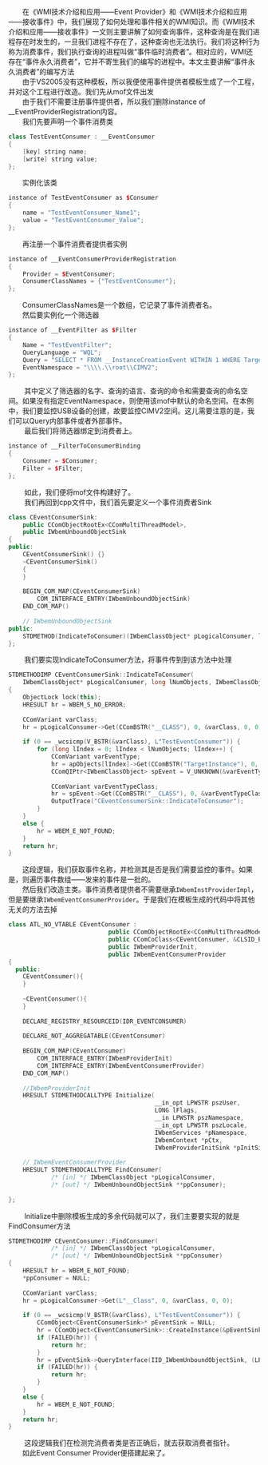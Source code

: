 &emsp;&emsp;在《WMI技术介绍和应用——Event Provider》和《WMI技术介绍和应用——接收事件》中，我们展现了如何处理和事件相关的WMI知识。而《WMI技术介绍和应用——接收事件》一文则主要讲解了如何查询事件，这种查询是在我们进程存在时发生的，一旦我们进程不存在了，这种查询也无法执行。我们将这种行为称为消费事件，我们执行查询的进程叫做“事件临时消费者”。相对应的，WMI还存在“事件永久消费者”，它并不寄生我们的编写的进程中。本文主要讲解“事件永久消费者”的编写方法  
&emsp;&emsp;由于VS2005没有这种模板，所以我便使用事件提供者模板生成了一个工程，并对这个工程进行改造。我们先从mof文件出发  
&emsp;&emsp;由于我们不需要注册事件提供者，所以我们删除instance of __EventProviderRegistration内容。  
&emsp;&emsp;我们先要声明一个事件消费类  
```c++
class TestEventConsumer : __EventConsumer   
{  
    [key] string name;  
    [write] string value;  
}; 
```
&emsp;&emsp;实例化该类  
```c++
instance of TestEventConsumer as $Consumer  
{  
    name = "TestEventConsumer_Name1";  
    value = "TestEventConsumer_Value";  
};  
```
&emsp;&emsp;再注册一个事件消费者提供者实例  
```c++
instance of __EventConsumerProviderRegistration  
{  
    Provider = $EventConsumer;  
    ConsumerClassNames = {"TestEventConsumer"};  
};  
```
&emsp;&emsp;ConsumerClassNames是一个数组，它记录了事件消费者名。  
&emsp;&emsp;然后要实例化一个筛选器  
```c++
instance of __EventFilter as $Filter  
{  
    Name = "TestEventFilter";  
    QueryLanguage = "WQL";  
    Query = "SELECT * FROM __InstanceCreationEvent WITHIN 1 WHERE TargetInstance ISA 'Win32_USBCOntrollerDevice'";  
    EventNamespace = "\\\\.\\root\\CIMV2";  
}; 
```
&emsp;&emsp; 其中定义了筛选器的名字、查询的语言、查询的命令和需要查询的命名空间。如果没有指定EventNamespace，则使用该mof中默认的命名空间。在本例中，我们要监控USB设备的创建，故要监控CIMV2空间。这儿需要注意的是，我们可以Query内部事件或者外部事件。  
&emsp;&emsp; 最后我们将筛选器绑定到消费者上。  
```c++
instance of __FilterToConsumerBinding  
{  
    Consumer = $Consumer;  
    Filter = $Filter;  
};  
```
&emsp;&emsp; 如此，我们便将mof文件构建好了。  
&emsp;&emsp; 我们再回到cpp文件中，我们首先要定义一个事件消费者Sink  
```c++
class CEventConsumerSink:  
    public CComObjectRootEx<CComMultiThreadModel>,  
    public IWbemUnboundObjectSink   
{   
public:  
    CEventConsumerSink() {}  
    ~CEventConsumerSink()  
    {  
    }  
  
    BEGIN_COM_MAP(CEventConsumerSink)   
        COM_INTERFACE_ENTRY(IWbemUnboundObjectSink)   
    END_COM_MAP()   
      
    // IWbemUnboundObjectSink   
public:   
    STDMETHOD(IndicateToConsumer)(IWbemClassObject* pLogicalConsumer, long lNumObjects, IWbemClassObject** apObjects);  
};  
```
&emsp;&emsp; 我们要实现IndicateToConsumer方法，将事件传到到该方法中处理  

```c++
STDMETHODIMP CEventConsumerSink::IndicateToConsumer(  
    IWbemClassObject* pLogicalConsumer, long lNumObjects, IWbemClassObject** apObjects)  
{  
    ObjectLock lock(this);   
    HRESULT hr = WBEM_S_NO_ERROR;   
  
    CComVariant varClass;   
    hr = pLogicalConsumer->Get(CComBSTR("__CLASS"), 0, &varClass, 0, 0);  
  
    if (0 == _wcsicmp(V_BSTR(&varClass), L"TestEventConsumer")) {  
        for (long lIndex = 0; lIndex < lNumObjects; lIndex++) {  
            CComVariant varEventType;  
            hr = apObjects[lIndex]->Get(CComBSTR("TargetInstance"), 0, &varEventType, 0, 0);  
            CComQIPtr<IWbemClassObject> spEvent = V_UNKNOWN(&varEventType);  
  
            CComVariant varEventTypeClass;  
            hr = spEvent->Get(CComBSTR("__CLASS"), 0, &varEventTypeClass, 0, 0);  
            OutputTrace("CEventConsumerSink::IndicateToConsumer");      
        }    
    }  
    else {  
        hr = WBEM_E_NOT_FOUND;  
    }  
    return hr;   
}  
```

&emsp;&emsp;这段逻辑，我们获取事件名称，并检测其是否是我们需要监控的事件。如果是，则遍历事件数组——发来的事件是一批的。  
&emsp;&emsp;然后我们改造主类。事件消费者提供者不需要继承`IWbemInstProviderImpl`，但是要继承`IWbemEventConsumerProvider`。于是我们在模板生成的代码中将其他无关的方法去掉  
```c++
class ATL_NO_VTABLE CEventConsumer :   
                            public CComObjectRootEx<CComMultiThreadModel>,  
                            public CComCoClass<CEventConsumer, &CLSID_EventConsumer>,  
                            public IWbemProviderInit,  
                            public IWbemEventConsumerProvider  
{      
  public:  
    CEventConsumer(){                    
    }  
  
    ~CEventConsumer(){  
    }  
      
    DECLARE_REGISTRY_RESOURCEID(IDR_EVENTCONSUMER)  
  
    DECLARE_NOT_AGGREGATABLE(CEventConsumer)  
  
    BEGIN_COM_MAP(CEventConsumer)  
        COM_INTERFACE_ENTRY(IWbemProviderInit)  
        COM_INTERFACE_ENTRY(IWbemEventConsumerProvider)  
    END_COM_MAP()  
      
    //IWbemProviderInit  
    HRESULT STDMETHODCALLTYPE Initialize(   
                                         __in_opt LPWSTR pszUser,  
                                         LONG lFlags,  
                                         __in LPWSTR pszNamespace,  
                                         __in_opt LPWSTR pszLocale,  
                                         IWbemServices *pNamespace,  
                                         IWbemContext *pCtx,  
                                         IWbemProviderInitSink *pInitSink);  
  
    // IWbemEventConsumerProvider  
    HRESULT STDMETHODCALLTYPE FindConsumer(   
            /* [in] */ IWbemClassObject *pLogicalConsumer,  
            /* [out] */ IWbemUnboundObjectSink **ppConsumer);  
  
};  
```

&emsp;&emsp; Initialize中删除模板生成的多余代码就可以了，我们主要要实现的就是FindConsumer方法  
```c++
STDMETHODIMP CEventConsumer::FindConsumer(   
            /* [in] */ IWbemClassObject *pLogicalConsumer,  
            /* [out] */ IWbemUnboundObjectSink **ppConsumer)  
{  
    HRESULT hr = WBEM_E_NOT_FOUND;  
    *ppConsumer = NULL;  
  
    CComVariant varClass;  
    hr = pLogicalConsumer->Get(L"__Class", 0, &varClass, 0, 0);  
  
    if (0 == _wcsicmp(V_BSTR(&varClass), L"TestEventConsumer")) {  
        CComObject<CEventConsumerSink>* pEventSink = NULL;  
        hr = CComObject<CEventConsumerSink>::CreateInstance(&pEventSink);  
        if (FAILED(hr)) {  
            return hr;  
        }  
        hr = pEventSink->QueryInterface(IID_IWbemUnboundObjectSink, (LPVOID*)ppConsumer);  
        if (FAILED(hr)) {  
            return hr;  
        }  
    }  
    else {  
        hr = WBEM_E_NOT_FOUND;  
    }  
    return hr;  
}  
```
&emsp;&emsp; 这段逻辑我们在检测完消费者类是否正确后，就去获取消费者指针。  
&emsp;&emsp;如此Event Consumer Provider便搭建起来了。
